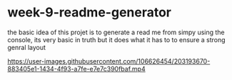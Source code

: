 # week-9-readme-generator

the basic idea of this projet is to generate a read me from simpy using the console, its very basic in truth but it does what it has to to ensure a strong genral layout 










https://user-images.githubusercontent.com/106626454/203193670-883405e1-1434-4f93-a7fe-e7e7c390fbaf.mp4

